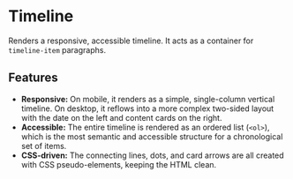 # Timeline

Renders a responsive, accessible timeline. It acts as a container
for `timeline-item` paragraphs.

## Features

- **Responsive:** On mobile, it renders as a simple, single-column vertical
  timeline. On desktop, it reflows into a more complex two-sided layout with the
  date on the left and content cards on the right.
- **Accessible:** The entire timeline is rendered as an ordered list (`<ol>`),
  which is the most semantic and accessible structure for a chronological set of
  items.
- **CSS-driven:** The connecting lines, dots, and card arrows are all created
  with CSS pseudo-elements, keeping the HTML clean.
